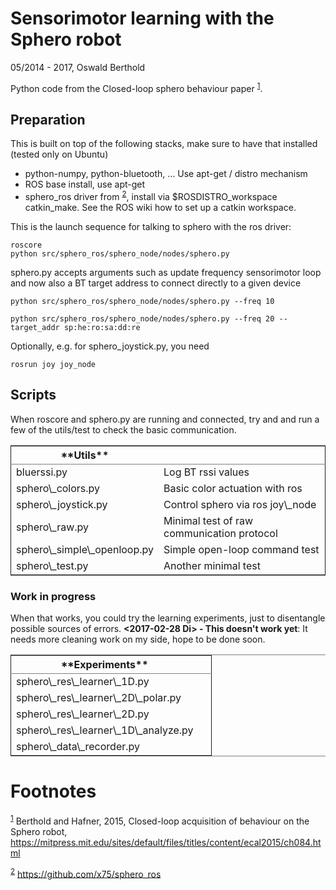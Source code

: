 

# Sensorimotor learning with the Sphero robot

05/2014 - 2017, Oswald Berthold

Python code from the Closed-loop sphero behaviour paper <sup><a id="fnr.1" class="footref" href="#fn.1">1</a></sup>.


## Preparation

This is built on top of the following stacks, make sure to have that
installed (tested only on Ubuntu) 

-   python-numpy, python-bluetooth, &#x2026; Use apt-get / distro mechanism
-   ROS base install, use apt-get
-   sphero\_ros driver from <sup><a id="fnr.2" class="footref" href="#fn.2">2</a></sup>, install via $ROSDISTRO\_workspace
    catkin\_make. See the ROS wiki how to set up a catkin workspace.

This is the launch sequence for talking to sphero with the ros driver:

    roscore    
    python src/sphero_ros/sphero_node/nodes/sphero.py

sphero.py accepts arguments such as update frequency sensorimotor loop
and now also a BT target address to connect directly to a given device

    python src/sphero_ros/sphero_node/nodes/sphero.py --freq 10

    python src/sphero_ros/sphero_node/nodes/sphero.py --freq 20 --target_addr sp:he:ro:sa:dd:re

Optionally, e.g. for sphero\_joystick.py, you need

    rosrun joy joy_node


## Scripts

When roscore and sphero.py are running and connected, try and and run
a few of the utils/test to check the basic communication.

<table border="2" cellspacing="0" cellpadding="6" rules="groups" frame="hsides">


<colgroup>
<col  class="org-left" />

<col  class="org-left" />
</colgroup>
<thead>
<tr>
<th scope="col" class="org-left">**Utils**</th>
<th scope="col" class="org-left">&#xa0;</th>
</tr>
</thead>

<tbody>
<tr>
<td class="org-left">bluerssi.py</td>
<td class="org-left">Log BT rssi values</td>
</tr>


<tr>
<td class="org-left">sphero\_colors.py</td>
<td class="org-left">Basic color actuation with ros</td>
</tr>


<tr>
<td class="org-left">sphero\_joystick.py</td>
<td class="org-left">Control sphero via ros joy\_node</td>
</tr>


<tr>
<td class="org-left">sphero\_raw.py</td>
<td class="org-left">Minimal test of raw communication protocol</td>
</tr>


<tr>
<td class="org-left">sphero\_simple\_openloop.py</td>
<td class="org-left">Simple open-loop command test</td>
</tr>


<tr>
<td class="org-left">sphero\_test.py</td>
<td class="org-left">Another minimal test</td>
</tr>
</tbody>
</table>


### Work in progress

When that works, you could try the learning experiments, just to
disentangle possible sources of errors. **<span class="timestamp-wrapper"><span class="timestamp">&lt;2017-02-28 Di&gt; </span></span> - This
doesn't work yet**: It needs more cleaning work on my side, hope to be
done soon.

<table border="2" cellspacing="0" cellpadding="6" rules="groups" frame="hsides">


<colgroup>
<col  class="org-left" />

<col  class="org-left" />
</colgroup>
<thead>
<tr>
<th scope="col" class="org-left">**Experiments**</th>
<th scope="col" class="org-left">&#xa0;</th>
</tr>
</thead>

<tbody>
<tr>
<td class="org-left">sphero\_res\_learner\_1D.py</td>
<td class="org-left">&#xa0;</td>
</tr>


<tr>
<td class="org-left">sphero\_res\_learner\_2D\_polar.py</td>
<td class="org-left">&#xa0;</td>
</tr>


<tr>
<td class="org-left">sphero\_res\_learner\_2D.py</td>
<td class="org-left">&#xa0;</td>
</tr>


<tr>
<td class="org-left">sphero\_res\_learner\_1D\_analyze.py</td>
<td class="org-left">&#xa0;</td>
</tr>


<tr>
<td class="org-left">sphero\_data\_recorder.py</td>
<td class="org-left">&#xa0;</td>
</tr>
</tbody>
</table>


# Footnotes

<sup><a id="fn.1" href="#fnr.1">1</a></sup> Berthold and Hafner, 2015, Closed-loop acquisition of behaviour on the Sphero robot, <https://mitpress.mit.edu/sites/default/files/titles/content/ecal2015/ch084.html>

<sup><a id="fn.2" href="#fnr.2">2</a></sup> <https://github.com/x75/sphero_ros>

